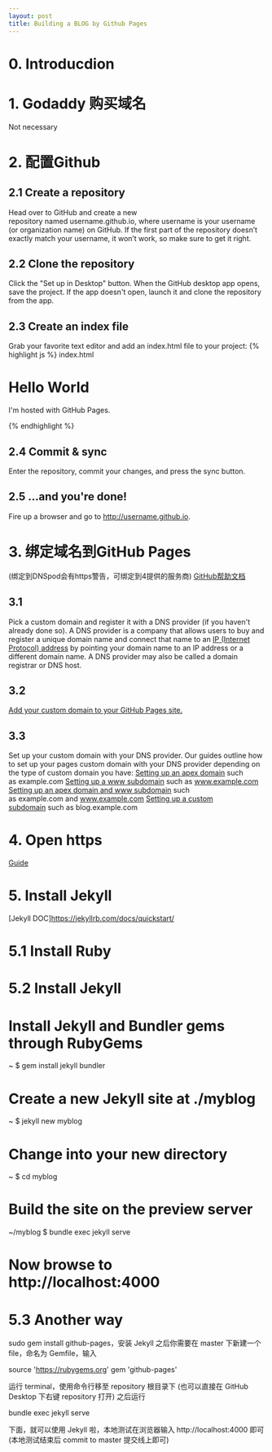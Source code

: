 ```yaml
---
layout: post
title: Building a BLOG by Github Pages
---
```

# 0. Introducdion
# 1. Godaddy 购买域名
Not necessary

# 2. 配置Github
## 2.1 Create a repository
Head over to GitHub and create a new repository named username.github.io, where username is your username (or organization name) on GitHub.
If the first part of the repository doesn’t exactly match your username, it won’t work, so make sure to get it right.

## 2.2 Clone the repository
Click the "Set up in Desktop" button. When the GitHub desktop app opens, save the project.
If the app doesn't open, launch it and clone the repository from the app.

## 2.3 Create an index file
Grab your favorite text editor and add an index.html file to your project:
{% highlight js %}
  index.html
  <!DOCTYPE html>
  <html>
  <body>
  <h1>Hello World</h1>
  <p>I'm hosted with GitHub Pages.</p>
  </body>
  </html>
  {% endhighlight %}

## 2.4 Commit & sync
Enter the repository, commit your changes, and press the sync button.

## 2.5 …and you're done!
Fire up a browser and go to http://username.github.io.

# 3. 绑定域名到GitHub Pages
(绑定到DNSpod会有https警告，可绑定到4提供的服务商)
[GitHub帮助文档](https://help.github.com/articles/quick-start-setting-up-a-custom-domain/)

## 3.1
Pick a custom domain and register it with a DNS provider (if you haven't already done so). A DNS provider is a company that allows users to buy and register a unique domain name and connect that name to an [IP (Internet Protocol) address](https://en.wikipedia.org/wiki/IP_address) by pointing your domain name to an IP address or a different domain name. A DNS provider may also be called a domain registrar or DNS host.

## 3.2
[Add your custom domain to your GitHub Pages site.](https://help.github.com/articles/adding-or-removing-a-custom-domain-for-your-github-pages-site)

## 3.3
Set up your custom domain with your DNS provider. Our guides outline how to set up your pages custom domain with your DNS provider depending on the type of custom domain you have:
[Setting up an apex domain](https://help.github.com/articles/setting-up-an-apex-domain) such as example.com
[Setting up a www subdomain](https://help.github.com/articles/setting-up-a-www-subdomain) such as www.example.com
[Setting up an apex domain and www subdomain](https://help.github.com/articles/setting-up-an-apex-domain-and-www-subdomain) such as example.com and www.example.com
[Setting up a custom subdomain](https://help.github.com/articles/setting-up-a-custom-subdomain) such as blog.example.com

# 4. Open https
[Guide](https://zhuanlan.zhihu.com/p/22667528)

# 5. Install Jekyll
[Jekyll DOC]https://jekyllrb.com/docs/quickstart/
# 5.1 Install Ruby
# 5.2 Install Jekyll
  # Install Jekyll and Bundler gems through RubyGems
  ~ $ gem install jekyll bundler
  # Create a new Jekyll site at ./myblog
  ~ $ jekyll new myblog
  # Change into your new directory
  ~ $ cd myblog
  # Build the site on the preview server
  ~/myblog $ bundle exec jekyll serve
  # Now browse to http://localhost:4000
# 5.3 Another way
sudo gem install github-pages，安装 Jekyll
之后你需要在 master 下新建一个 file，命名为 Gemfile，输入

source 'https://rubygems.org'
gem 'github-pages'

运行 terminal，使用命令行移至 repository 根目录下 (也可以直接在 GitHub Desktop 下右键 repository 打开)
之后运行

bundle exec jekyll serve

下面，就可以使用 Jekyll 啦，本地测试在浏览器输入 http://localhost:4000 即可(本地测试结束后 commit to master 提交线上即可)
